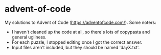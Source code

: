 # advent-of-code

My solutions to Advent of Code (https://adventofcode.com/). Some noters:
* I haven't cleaned up the code at all, so there's lots of copypasta and general ugliness. 
* For each puzzle, I stopped editing once I got the correct answer.
* Input files aren't included, but they should be named 'dayX.txt'.
